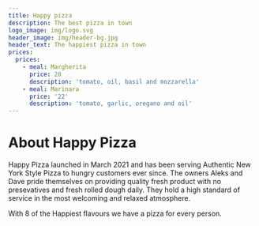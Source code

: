 ```yaml
---
title: Happy pizza
description: The best pizza in town
logo_image: img/logo.svg
header_image: img/header-bg.jpg
header_text: The happiest pizza in town
prices:
  prices:
    - meal: Margherita
      price: 20
      description: 'tomato, oil, basil and mozzarella'
    - meal: Marinara
      price: '22'
      description: 'tomato, garlic, oregano and oil'
---
```


# About Happy Pizza

Happy Pizza launched in March 2021 and has been serving Authentic New York Style Pizza to hungry customers ever since. The owners Aleks and Dave pride themselves on providing quality fresh product with no presevatives and fresh rolled dough daily. They hold a high standard of service in the most welcoming and relaxed atmosphere.

With 8 of the Happiest flavours we have a pizza for every person.
